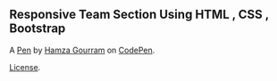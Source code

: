 Responsive Team Section Using HTML , CSS , Bootstrap
----------------------------------------------------


A [Pen](https://codepen.io/HamzaGourram/pen/povPGOO) by [Hamza Gourram](https://codepen.io/HamzaGourram) on [CodePen](https://codepen.io).

[License](https://codepen.io/HamzaGourram/pen/povPGOO/license).